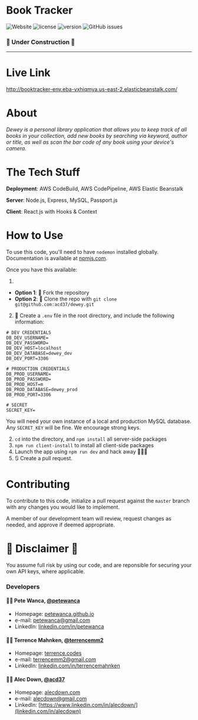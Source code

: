 # Book Tracker

![Website](https://img.shields.io/website?label=AWS%20Deployment&logo=amazon-aws&style=for-the-badge&url=http%3A%2F%2Fbooktracker-env.eba-vxhiqmya.us-east-2.elasticbeanstalk.com%2F)
![license](https://img.shields.io/badge/license-MIT-green?style=for-the-badge)
![version](https://img.shields.io/badge/version-v0.0.1.alpha-blue?style=for-the-badge)
![GitHub issues](https://img.shields.io/github/issues/acd37/dewey?label=issues&logo=github&style=for-the-badge)

### 🚧 Under Construction 🚧

<hr />

# Live Link

http://booktracker-env.eba-vxhiqmya.us-east-2.elasticbeanstalk.com/

# About

_Dewey is a personal library application that allows you to keep track of all books in your collection, add new books by searching via keyword, author or title, as well as scan the bar code of any book using your device's camera._

# The Tech Stuff

**Deployment**: AWS CodeBuild, AWS CodePipeline, AWS Elastic Beanstalk

**Server**: Node.js, Express, MySQL, Passport.js

**Client**: React.js with Hooks & Context

# How to Use

To use this code, you'll need to have `nodemon` installed globally. Documentation is available at [npmjs.com](https://www.npmjs.com/package/nodemon).

Once you have this available:

1.

- **Option 1**: 🍴 Fork the repository
- **Option 2**: 👯 Clone the repo with `git clone git@github.com:acd37/dewey.git`

2. 🤫 Create a `.env` file in the root directory, and include the following information:

```
# DEV CREDENTIALS
DB_DEV_USERNAME=
DB_DEV_PASSWORD=
DB_DEV_HOST=localhost
DB_DEV_DATABASE=dewey_dev
DB_DEV_PORT=3306

# PRODUCTION CREDENTIALS
DB_PROD_USERNAME=
DB_PROD_PASSWORD=
DB_PROD_HOST=m
DB_PROD_DATABASE=dewey_prod
DB_PROD_PORT=3306

# SECRET
SECRET_KEY=
```

You will need your own instance of a local and production MySQL database. Any `SECRET_KEY` will be fine. We encourage strong keys.

2. `cd` into the directory, and `npm install` all server-side packages
3. `npm run client-install` to install all client-side packages
4. Launch the app using `npm run dev` and hack away 🔨🔨🔨
5. 🔃 Create a pull request.

# Contributing

To contribute to this code, initialize a pull request against the `master` branch with any changes you would like to implement.

A member of our development team will review, request changes as needed, and approve if deemed appropriate.

# 🚨 Disclaimer 🚨

You assume full risk by using our code, and are reponsible for securing your own API keys, where applicable.

### Developers

#### 👨‍💻 Pete Wanca, [@petewanca](https://github.com/petewanca)

- Homepage: [petewanca.github.io](https://petewanca.github.io/)
- e-mail: petewanca@gmail.com
- LinkedIn: [linkedin.com/in/petewanca](https://www.linkedin.com/in/petewanca/)

#### 👨‍💻 Terrence Mahnken, [@terrencemm2](https://github.com/TerrenceMM2)

- Homepage: [terrence.codes](https://terrence.codes)
- e-mail: terrencemm2@gmail.com
- LinkedIn: [linkedin.com/in/terrencemahnken](https://www.linkedin.com/in/terrencemahnken/)

#### 👨‍💻 Alec Down, [@acd37](https://github.com/acd37)

- Homepage: [alecdown.com](https://alecdown.com)
- e-mail: alecdown@gmail.com
- LinkedIn: [https://www.linkedin.com/in/alecdown/](linkedin.com/in/alecdown)
